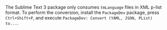 The Sublime Text 3 package only consumes `tmLanguage` files in XML p-list format.
To perform the conversion, install the `PackageDev` package, press `Ctrl+Shift+P`,
and execute `PackageDev: Convert (YAML, JSON, PList) to...`.
